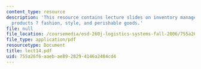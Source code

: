 ```yaml
---
content_type: resource
description: 'This resource contains lecture slides on inventory management: special
  products ? fashion, style, and perishable goods.'
file: null
file_location: /coursemedia/esd-260j-logistics-systems-fall-2006/755a26f6aaebae8928294146a2484cd4_lect14.pdf
file_type: application/pdf
resourcetype: Document
title: lect14.pdf
uid: 755a26f6-aaeb-ae89-2829-4146a2484cd4
---
```

